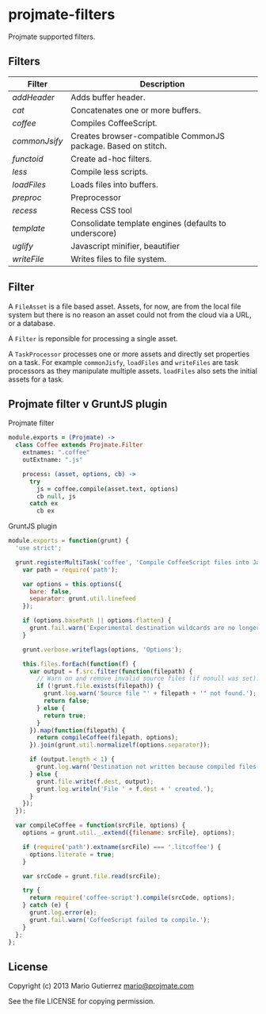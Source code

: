 # projmate-filters

Projmate supported filters.


## Filters

Filter          | Description
----------------|-------------
*addHeader*     | Adds buffer header.
*cat*           | Concatenates one or more buffers.
*coffee*        | Compiles CoffeeScript.
*commonJsify*   | Creates browser-compatible CommonJS package. Based on stitch.
*functoid*      | Create ad-hoc filters.
*less*          | Compile less scripts.
*loadFiles*     | Loads files into buffers.
*preproc*       | Preprocessor
*recess*        | Recess CSS tool
*template*      | Consolidate template engines (defaults to underscore)
*uglify*        | Javascript minifier, beautifier
*writeFile*     | Writes files to file system.


## Filter

A `FileAsset` is a file based asset. Assets, for now, are from the
local file system but there is no reason an asset could not from the cloud
via a URL, or a database.

A `Filter` is reponsible for processing a single asset.

A `TaskProcessor` processes one or more assets and directly set properties
on a task. For example `commonJisfy`, `loadFiles` and `writeFiles` are
task processors as they manipulate multiple assets. `loadFiles` also sets
the initial assets for a task.


## Projmate filter v GruntJS plugin

Projmate filter

```coffeescript
module.exports = (Projmate) ->
  class Coffee extends Projmate.Filter
    extnames: ".coffee"
    outExtname: ".js"

    process: (asset, options, cb) ->
      try
        js = coffee.compile(asset.text, options)
        cb null, js
      catch ex
        cb ex
```

GruntJS plugin


```javascript
module.exports = function(grunt) {
  'use strict';

  grunt.registerMultiTask('coffee', 'Compile CoffeeScript files into JavaScript', function() {
    var path = require('path');

    var options = this.options({
      bare: false,
      separator: grunt.util.linefeed
    });

    if (options.basePath || options.flatten) {
      grunt.fail.warn('Experimental destination wildcards are no longer supported. please refer to README.');
    }

    grunt.verbose.writeflags(options, 'Options');

    this.files.forEach(function(f) {
      var output = f.src.filter(function(filepath) {
        // Warn on and remove invalid source files (if nonull was set).
        if (!grunt.file.exists(filepath)) {
          grunt.log.warn('Source file "' + filepath + '" not found.');
          return false;
        } else {
          return true;
        }
      }).map(function(filepath) {
        return compileCoffee(filepath, options);
      }).join(grunt.util.normalizelf(options.separator));

      if (output.length < 1) {
        grunt.log.warn('Destination not written because compiled files were empty.');
      } else {
        grunt.file.write(f.dest, output);
        grunt.log.writeln('File ' + f.dest + ' created.');
      }
    });
  });

  var compileCoffee = function(srcFile, options) {
    options = grunt.util._.extend({filename: srcFile}, options);

    if (require('path').extname(srcFile) === '.litcoffee') {
      options.literate = true;
    }

    var srcCode = grunt.file.read(srcFile);

    try {
      return require('coffee-script').compile(srcCode, options);
    } catch (e) {
      grunt.log.error(e);
      grunt.fail.warn('CoffeeScript failed to compile.');
    }
  };
};
```

## License

Copyright (c) 2013 Mario Gutierrez <mario@projmate.com>

See the file LICENSE for copying permission.




